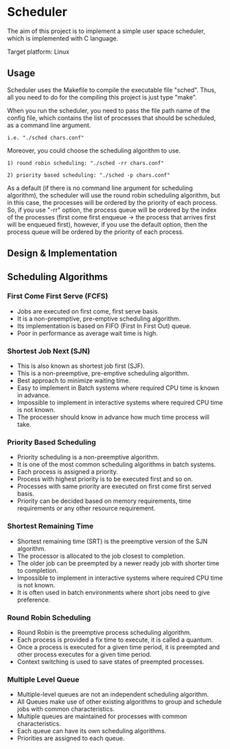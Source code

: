 # Scheduler

The aim of this project is to implement a simple user space scheduler, which is implemented with C language.

Target platform: Linux

## Usage

Scheduler uses the Makefile to compile the executable file "sched".
Thus, all you need to do for the compiling this project is just type "make".

When you run the scheduler, you need to pass the file path name of the config file, which contains the list of processes that should be scheduled, as a command line argument.

    i.e. "./sched chars.conf"

Moreover, you could choose the scheduling algorithm to use.

    1) round robin scheduling: "./sched -rr chars.conf"

    2) priority based scheduling: "./sched -p chars.conf"

As a default (if there is no command line argument for scheduling algorithm), the scheduler will use the round robin scheduling algorithm, but in this case, the processes will be ordered by the priority of each process. So, if you use "-rr" option, the process queue will be ordered by the index of the processes (first come first enqueue -> the process that arrives first will be enqueued first), however, if you use the default option, then the process queue will be ordered by the priority of each process.

## Design & Implementation


## Scheduling Algorithms

### First Come First Serve (FCFS)

- Jobs are executed on first come, first serve basis.
- It is a non-preemptive, pre-emptive scheduling algorithm.
- Its implementation is based on FIFO (First In First Out) queue.
- Poor in performance as average wait time is high.

### Shortest Job Next (SJN)

- This is also known as shortest job first (SJF).
- This is a non-preemptive, pre-emptive scheduling algorithm.
- Best approach to minimize waiting time.
- Easy to implement in Batch systems where required CPU time is known in advance.
- Impossible to implement in interactive systems where required CPU time is not known.
- The processer should know in advance how much time process will take.

### Priority Based Scheduling

- Priority scheduling is a non-preemptive algorithm.
- It is one of the most common scheduling algorithms in batch systems.
- Each process is assigned a priority.
- Process with highest priority is to be executed first and so on.
- Processes with same priority are executed on first come first served basis.
- Priority can be decided based on memory requirements, time requirements or any other resource requirement.

### Shortest Remaining Time

- Shortest remaining time (SRT) is the preemptive version of the SJN algorithm.
- The processor is allocated to the job closest to completion.
- The older job can be preempted by a newer ready job with shorter time to completion.
- Impossible to implement in interactive systems where required CPU time is not known.
- It is often used in batch environments where short jobs need to give preference.

### Round Robin Scheduling

- Round Robin is the preemptive process scheduling algorithm.
- Each process is provided a fix time to execute, it is called a quantum.
- Once a process is executed for a given time period, it is preempted and other process executes for a given time period.
- Context switching is used to save states of preempted processes.

### Multiple Level Queue

- Multiple-level queues are not an independent scheduling algorithm. 
- All Queues make use of other existing algorithms to group and schedule jobs with common characteristics.
- Multiple queues are maintained for processes with common characteristics.
- Each queue can have its own scheduling algorithms.
- Priorities are assigned to each queue.